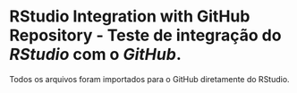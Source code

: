 # RStudio Integration with GitHub Repository - Teste de integração do ***RStudio*** com o ***GitHub***.
Todos os arquivos foram importados para o GitHub diretamente do RStudio.
